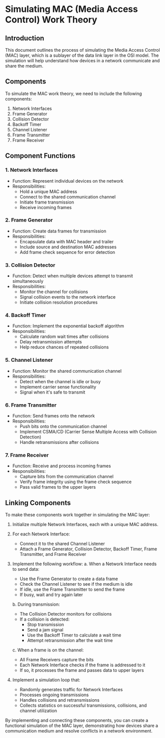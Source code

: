 # Simulating MAC (Media Access Control) Work Theory

## Introduction
This document outlines the process of simulating the Media Access Control (MAC) layer, which is a sublayer of the data link layer in the OSI model. The simulation will help understand how devices in a network communicate and share the medium.

## Components
To simulate the MAC work theory, we need to include the following components:

1. Network Interfaces
2. Frame Generator
3. Collision Detector
4. Backoff Timer
5. Channel Listener
6. Frame Transmitter
7. Frame Receiver

## Component Functions

### 1. Network Interfaces
- Function: Represent individual devices on the network
- Responsibilities:
  - Hold a unique MAC address
  - Connect to the shared communication channel
  - Initiate frame transmission
  - Receive incoming frames

### 2. Frame Generator
- Function: Create data frames for transmission
- Responsibilities:
  - Encapsulate data with MAC header and trailer
  - Include source and destination MAC addresses
  - Add frame check sequence for error detection

### 3. Collision Detector
- Function: Detect when multiple devices attempt to transmit simultaneously
- Responsibilities:
  - Monitor the channel for collisions
  - Signal collision events to the network interface
  - Initiate collision resolution procedures

### 4. Backoff Timer
- Function: Implement the exponential backoff algorithm
- Responsibilities:
  - Calculate random wait times after collisions
  - Delay retransmission attempts
  - Help reduce chances of repeated collisions

### 5. Channel Listener
- Function: Monitor the shared communication channel
- Responsibilities:
  - Detect when the channel is idle or busy
  - Implement carrier sense functionality
  - Signal when it's safe to transmit

### 6. Frame Transmitter
- Function: Send frames onto the network
- Responsibilities:
  - Push bits onto the communication channel
  - Implement CSMA/CD (Carrier Sense Multiple Access with Collision Detection)
  - Handle retransmissions after collisions

### 7. Frame Receiver
- Function: Receive and process incoming frames
- Responsibilities:
  - Capture bits from the communication channel
  - Verify frame integrity using the frame check sequence
  - Pass valid frames to the upper layers

## Linking Components

To make these components work together in simulating the MAC layer:

1. Initialize multiple Network Interfaces, each with a unique MAC address.

2. For each Network Interface:
   - Connect it to the shared Channel Listener
   - Attach a Frame Generator, Collision Detector, Backoff Timer, Frame Transmitter, and Frame Receiver

3. Implement the following workflow:
   a. When a Network Interface needs to send data:
      - Use the Frame Generator to create a data frame
      - Check the Channel Listener to see if the medium is idle
      - If idle, use the Frame Transmitter to send the frame
      - If busy, wait and try again later

   b. During transmission:
      - The Collision Detector monitors for collisions
      - If a collision is detected:
        - Stop transmission
        - Send a jam signal
        - Use the Backoff Timer to calculate a wait time
        - Attempt retransmission after the wait time

   c. When a frame is on the channel:
      - All Frame Receivers capture the bits
      - Each Network Interface checks if the frame is addressed to it
      - If so, it processes the frame and passes data to upper layers

4. Implement a simulation loop that:
   - Randomly generates traffic for Network Interfaces
   - Processes ongoing transmissions
   - Handles collisions and retransmissions
   - Collects statistics on successful transmissions, collisions, and channel utilization

By implementing and connecting these components, you can create a functional simulation of the MAC layer, demonstrating how devices share a communication medium and resolve conflicts in a network environment.